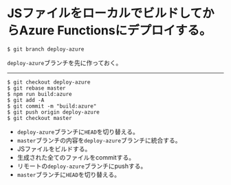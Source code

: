 # JSファイルをローカルでビルドしてからAzure Functionsにデプロイする。

```
$ git branch deploy-azure
```

`deploy-azure`ブランチを先に作っておく。

---

```
$ git checkout deploy-azure
$ git rebase master
$ npm run build:azure
$ git add -A
$ git commit -m "build:azure"
$ git push origin deploy-azure
$ git checkout master
```

- `deploy-azure`ブランチに`HEAD`を切り替える。
- `master`ブランチの内容を`deploy-azure`ブランチに統合する。
- JSファイルをビルドする。
- 生成された全てのファイルをcommitする。
- リモートの`deploy-azure`ブランチにpushする。
- `master`ブランチに`HEAD`を切り替える。
